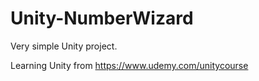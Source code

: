 # Unity-NumberWizard
Very simple Unity project.

Learning Unity from https://www.udemy.com/unitycourse
